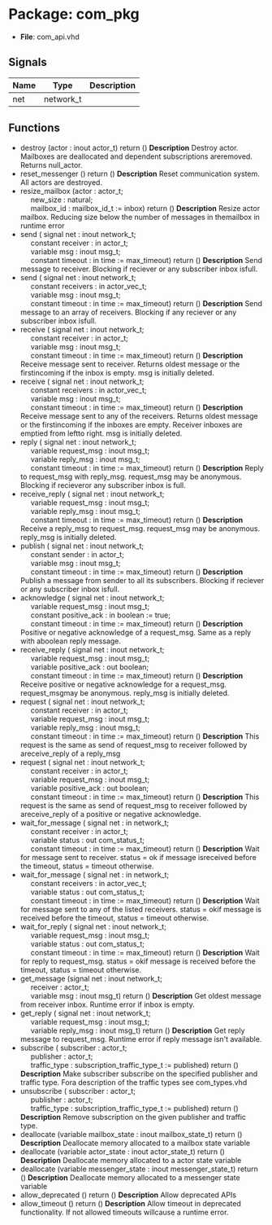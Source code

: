 # Package: com_pkg

- **File**: com_api.vhd
## Signals

| Name | Type      | Description |
| ---- | --------- | ----------- |
| net  | network_t |             |
## Functions
- destroy <font id="function_arguments">(actor : inout actor_t) </font> <font id="function_return">return ()</font>
**Description**
Destroy actor. Mailboxes are deallocated and dependent subscriptions areremoved. Returns null_actor.
- reset_messenger <font id="function_arguments">()</font> <font id="function_return">return ()</font>
**Description**
Reset communication system. All actors are destroyed.
- resize_mailbox <font id="function_arguments">(actor : actor_t;<br><span style="padding-left:20px"> new_size : natural;<br><span style="padding-left:20px"> mailbox_id : mailbox_id_t := inbox) </font> <font id="function_return">return ()</font>
**Description**
Resize actor mailbox. Reducing size below the number of messages in themailbox in runtime error
- send <font id="function_arguments">( signal net        : inout network_t;<br><span style="padding-left:20px"> constant receiver : in    actor_t;<br><span style="padding-left:20px"> variable msg      : inout msg_t;<br><span style="padding-left:20px"> constant timeout  : in    time := max_timeout) </font> <font id="function_return">return ()</font>
**Description**
Send message to receiver. Blocking if reciever or any subscriber inbox isfull.
- send <font id="function_arguments">( signal net         : inout network_t;<br><span style="padding-left:20px"> constant receivers : in    actor_vec_t;<br><span style="padding-left:20px"> variable msg       : inout msg_t;<br><span style="padding-left:20px"> constant timeout   : in    time := max_timeout) </font> <font id="function_return">return ()</font>
**Description**
Send message to an array of receivers. Blocking if any reciever or any subscriber inbox isfull.
- receive <font id="function_arguments">( signal net        : inout network_t;<br><span style="padding-left:20px"> constant receiver : in    actor_t;<br><span style="padding-left:20px"> variable msg      : inout msg_t;<br><span style="padding-left:20px"> constant timeout  : in    time := max_timeout) </font> <font id="function_return">return ()</font>
**Description**
Receive message sent to receiver. Returns oldest message or the firstincoming if the inbox is empty. msg is initially deleted.
- receive <font id="function_arguments">( signal net         : inout network_t;<br><span style="padding-left:20px"> constant receivers : in    actor_vec_t;<br><span style="padding-left:20px"> variable msg       : inout msg_t;<br><span style="padding-left:20px"> constant timeout   : in    time := max_timeout) </font> <font id="function_return">return ()</font>
**Description**
Receive message sent to any of the receivers. Returns oldest message or the firstincoming if the inboxes are empty. Receiver inboxes are emptied from leftto right. msg is initially deleted.
- reply <font id="function_arguments">( signal net           : inout network_t;<br><span style="padding-left:20px"> variable request_msg : inout msg_t;<br><span style="padding-left:20px"> variable reply_msg   : inout msg_t;<br><span style="padding-left:20px"> constant timeout     : in    time := max_timeout) </font> <font id="function_return">return ()</font>
**Description**
Reply to request_msg with reply_msg. request_msg may be anonymous. Blocking if recieveror any subscriber inbox is full.
- receive_reply <font id="function_arguments">( signal net           : inout network_t;<br><span style="padding-left:20px"> variable request_msg : inout msg_t;<br><span style="padding-left:20px"> variable reply_msg   : inout msg_t;<br><span style="padding-left:20px"> constant timeout     : in    time := max_timeout) </font> <font id="function_return">return ()</font>
**Description**
Receive a reply_msg to request_msg. request_msg may be anonymous. reply_msg is initially deleted.
- publish <font id="function_arguments">( signal net       : inout network_t;<br><span style="padding-left:20px"> constant sender  : in    actor_t;<br><span style="padding-left:20px"> variable msg     : inout msg_t;<br><span style="padding-left:20px"> constant timeout : in    time := max_timeout) </font> <font id="function_return">return ()</font>
**Description**
Publish a message from sender to all its subscribers. Blocking if reciever or any subscriber inbox isfull.
- acknowledge <font id="function_arguments">( signal net            : inout network_t;<br><span style="padding-left:20px"> variable request_msg  : inout msg_t;<br><span style="padding-left:20px"> constant positive_ack : in    boolean := true;<br><span style="padding-left:20px"> constant timeout      : in    time    := max_timeout) </font> <font id="function_return">return ()</font>
**Description**
Positive or negative acknowledge of a request_msg. Same as a reply with aboolean reply message.
- receive_reply <font id="function_arguments">( signal net            : inout network_t;<br><span style="padding-left:20px"> variable request_msg  : inout msg_t;<br><span style="padding-left:20px"> variable positive_ack : out   boolean;<br><span style="padding-left:20px"> constant timeout      : in    time := max_timeout) </font> <font id="function_return">return ()</font>
**Description**
Receive positive or negative acknowledge for a request_msg. request_msgmay be anonymous. reply_msg is initially deleted.
- request <font id="function_arguments">( signal net           : inout network_t;<br><span style="padding-left:20px"> constant receiver    : in    actor_t;<br><span style="padding-left:20px"> variable request_msg : inout msg_t;<br><span style="padding-left:20px"> variable reply_msg   : inout msg_t;<br><span style="padding-left:20px"> constant timeout     : in    time := max_timeout) </font> <font id="function_return">return ()</font>
**Description**
This request is the same as send of request_msg to receiver followed by areceive_reply of a reply_msg
- request <font id="function_arguments">( signal net            : inout network_t;<br><span style="padding-left:20px"> constant receiver     : in    actor_t;<br><span style="padding-left:20px"> variable request_msg  : inout msg_t;<br><span style="padding-left:20px"> variable positive_ack : out   boolean;<br><span style="padding-left:20px"> constant timeout      : in    time := max_timeout) </font> <font id="function_return">return ()</font>
**Description**
This request is the same as send of request_msg to receiver followed by areceive_reply of a positive or negative acknowledge.
- wait_for_message <font id="function_arguments">( signal net        : in  network_t;<br><span style="padding-left:20px"> constant receiver : in  actor_t;<br><span style="padding-left:20px"> variable status   : out com_status_t;<br><span style="padding-left:20px"> constant timeout  : in  time := max_timeout) </font> <font id="function_return">return ()</font>
**Description**
Wait for message sent to receiver. status = ok if message isreceived before the timeout, status = timeout otherwise.
- wait_for_message <font id="function_arguments">( signal net         : in  network_t;<br><span style="padding-left:20px"> constant receivers : in  actor_vec_t;<br><span style="padding-left:20px"> variable status    : out com_status_t;<br><span style="padding-left:20px"> constant timeout   : in  time := max_timeout) </font> <font id="function_return">return ()</font>
**Description**
Wait for message sent to any of the listed receivers. status = okif message is received before the timeout, status = timeout otherwise.
- wait_for_reply <font id="function_arguments">( signal net           : inout network_t;<br><span style="padding-left:20px"> variable request_msg : inout msg_t;<br><span style="padding-left:20px"> variable status      : out   com_status_t;<br><span style="padding-left:20px"> constant timeout     : in    time := max_timeout) </font> <font id="function_return">return ()</font>
**Description**
Wait for reply to request_msg. status = okif message is received before the timeout, status = timeout otherwise.
- get_message <font id="function_arguments">(signal net : inout network_t;<br><span style="padding-left:20px"> receiver : actor_t;<br><span style="padding-left:20px"> variable msg : inout msg_t) </font> <font id="function_return">return ()</font>
**Description**
Get oldest message from receiver inbox. Runtime error if inbox is empty.
- get_reply <font id="function_arguments">( signal net           : inout network_t;<br><span style="padding-left:20px"> variable request_msg : inout msg_t;<br><span style="padding-left:20px"> variable reply_msg : inout msg_t) </font> <font id="function_return">return ()</font>
**Description**
Get reply message to request_msg. Runtime error if reply message isn't available.
- subscribe <font id="function_arguments">( subscriber   : actor_t;<br><span style="padding-left:20px"> publisher    : actor_t;<br><span style="padding-left:20px"> traffic_type : subscription_traffic_type_t := published) </font> <font id="function_return">return ()</font>
**Description**
Make subscriber subscribe on the specified publisher and traffic type. Fora description of the traffic types see com_types.vhd
- unsubscribe <font id="function_arguments">( subscriber   : actor_t;<br><span style="padding-left:20px"> publisher    : actor_t;<br><span style="padding-left:20px"> traffic_type : subscription_traffic_type_t := published) </font> <font id="function_return">return ()</font>
**Description**
Remove subscription on the given publisher and traffic type.
- deallocate <font id="function_arguments">(variable mailbox_state : inout mailbox_state_t) </font> <font id="function_return">return ()</font>
**Description**
Deallocate memory allocated to a mailbox state variable
- deallocate <font id="function_arguments">(variable actor_state : inout actor_state_t) </font> <font id="function_return">return ()</font>
**Description**
Deallocate memory allocated to a actor state variable
- deallocate <font id="function_arguments">(variable messenger_state : inout messenger_state_t) </font> <font id="function_return">return ()</font>
**Description**
Deallocate memory allocated to a messenger state variable
- allow_deprecated <font id="function_arguments">()</font> <font id="function_return">return ()</font>
**Description**
Allow deprecated APIs
- allow_timeout <font id="function_arguments">()</font> <font id="function_return">return ()</font>
**Description**
Allow timeout in deprecated functionality. If not allowed timeouts willcause a runtime error.
